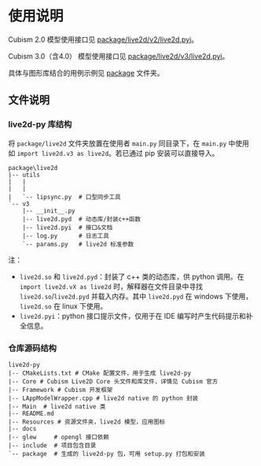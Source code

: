 # 使用说明
Cubism 2.0 模型使用接口见 [package/live2d/v2/live2d.pyi](https://github.com/Arkueid/live2d-py/tree/v2/package/live2d/v2/live2d.pyi)。

Cubism 3.0（含4.0） 模型使用接口见 [package/live2d/v3/live2d.pyi](https://github.com/Arkueid/live2d-py/tree/main/package/live2d/v3/live2d.pyi)。

具体与图形库结合的用例示例见 [package](https://github.com/Arkueid/live2d-py/tree/main/package/) 文件夹。

## 文件说明

### live2d-py 库结构

将 `package/live2d` 文件夹放置在使用者 `main.py` 同目录下，在 `main.py` 中使用如 `import live2d.v3 as live2d`。若已通过 pip 安装可以直接导入。

```
package\live2d
|-- utils
|   |
|   |
|   `-- lipsync.py  # 口型同步工具
`-- v3
    |-- __init__.py
    |-- live2d.pyd  # 动态库/封装c++函数
    |-- live2d.pyi  # 接口&文档
    |-- log.py      # 日志工具
    `-- params.py   # live2d 标准参数
```

注：
* `live2d.so` 和 `live2d.pyd`：封装了 c++ 类的动态库，供 python 调用。在 `import live2d.vX as live2d` 时，解释器在文件目录中寻找 `live2d.so`/`live2d.pyd` 并载入内存。其中 `live2d.pyd` 在 windows 下使用，`live2d.so` 在 linux 下使用。
* `live2d.pyi`：python 接口提示文件，仅用于在 IDE 编写时产生代码提示和补全信息。

### 仓库源码结构
```
live2d-py
|-- CMakeLists.txt # CMake 配置文件，用于生成 live2d-py 
|-- Core # Cubism Live2D Core 头文件和库文件，详情见 Cubism 官方
|-- Framework # Cubism 开发框架
|-- LAppModelWrapper.cpp # live2d native 的 python 封装
|-- Main  # live2d native 类
|-- README.md
|-- Resources # 资源文件夹，live2d 模型，应用图标
|-- docs
|-- glew     # opengl 接口依赖
|-- include  # 项目包含目录
`-- package  # 生成的 live2d-py 包，可用 setup.py 打包和安装
```